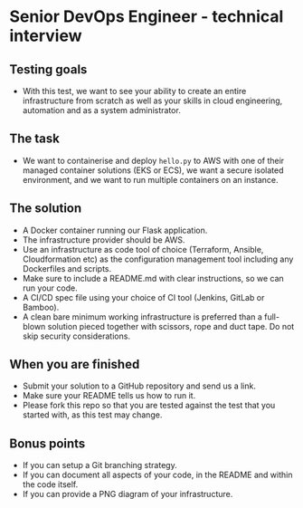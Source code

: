 # Senior DevOps Engineer - technical interview

## Testing goals
- With this test, we want to see your ability to create an entire infrastructure from scratch as well as your skills in cloud engineering, automation and as a system administrator.

## The task
- We want to containerise and deploy `hello.py` to AWS with one of their managed container solutions (EKS or ECS), we want a secure isolated environment, and we want to run multiple containers on an instance.

## The solution
- A Docker container running our Flask application.
- The infrastructure provider should be AWS.
- Use an infrastructure as code tool of choice (Terraform, Ansible, Cloudformation etc) as the configuration management tool including any Dockerfiles and scripts.
- Make sure to include a README.md with clear instructions, so we can run your code.
- A CI/CD spec file using your choice of CI tool (Jenkins, GitLab or Bamboo).
- A clean bare minimum working infrastructure is preferred than a full-blown solution pieced together with scissors, rope and duct tape. Do not skip security considerations.

## When you are finished
- Submit your solution to a GitHub repository and send us a link.
- Make sure your README tells us how to run it.
- Please fork this repo so that you are tested against the test that you started with, as this test may change.

## Bonus points
- If you can setup a Git branching strategy.
- If you can document all aspects of your code, in the README and within the code itself.
- If you can provide a PNG diagram of your infrastructure.